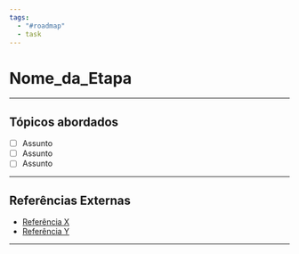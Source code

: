 ```yaml
---
tags:
  - "#roadmap"
  - task
---
```


# Nome_da_Etapa

---
## Tópicos abordados

- [ ] Assunto
- [ ] Assunto
- [ ] Assunto

---

## Referências Externas
- [Referência X](https://google.com)
- [Referência Y](https://google.com)

---
